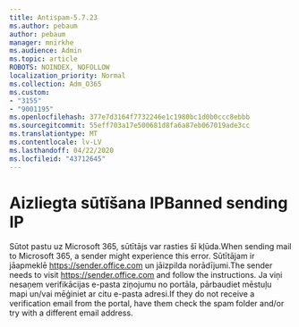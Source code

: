 ```yaml
---
title: Antispam-5.7.23
ms.author: pebaum
author: pebaum
manager: mnirkhe
ms.audience: Admin
ms.topic: article
ROBOTS: NOINDEX, NOFOLLOW
localization_priority: Normal
ms.collection: Adm_O365
ms.custom:
- "3155"
- "9001195"
ms.openlocfilehash: 377e7d3164f7732246e1c1980bc1d0b0ccc8ebbb
ms.sourcegitcommit: 55eff703a17e500681d8fa6a87eb067019ade3cc
ms.translationtype: MT
ms.contentlocale: lv-LV
ms.lasthandoff: 04/22/2020
ms.locfileid: "43712645"
---
```

# <a name="banned-sending-ip"></a><span data-ttu-id="add6c-102">Aizliegta sūtīšana IP</span><span class="sxs-lookup"><span data-stu-id="add6c-102">Banned sending IP</span></span>

<span data-ttu-id="add6c-103">Sūtot pastu uz Microsoft 365, sūtītājs var rasties šī kļūda.</span><span class="sxs-lookup"><span data-stu-id="add6c-103">When sending mail to Microsoft 365, a sender might experience this error.</span></span> <span data-ttu-id="add6c-104">Sūtītājam ir jāapmeklē https://sender.office.com un jāizpilda norādījumi.</span><span class="sxs-lookup"><span data-stu-id="add6c-104">The sender needs to visit https://sender.office.com and follow the instructions.</span></span>  <span data-ttu-id="add6c-105">Ja viņi nesaņem verifikācijas e-pasta ziņojumu no portāla, pārbaudiet mēstuļu mapi un/vai mēģiniet ar citu e-pasta adresi.</span><span class="sxs-lookup"><span data-stu-id="add6c-105">If they do not receive a verification email from the portal, have them check the spam folder and/or try with a different email address.</span></span>
